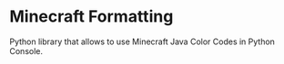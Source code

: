 # Minecraft Formatting

Python library that allows to use Minecraft Java Color Codes in Python Console.
